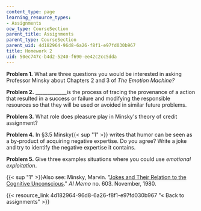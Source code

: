 ```yaml
---
content_type: page
learning_resource_types:
- Assignments
ocw_type: CourseSection
parent_title: Assignments
parent_type: CourseSection
parent_uid: 4d182964-96d8-6a26-f8f1-e97fd030b967
title: Homework 2
uid: 50ec747c-b4d2-5240-f690-ee42c2cc5dda
---
```


**Problem 1.** What are three questions you would be interested in asking Professor Minsky about Chapters 2 and 3 of _The Emotion Machine?_

**Problem 2.** \_\_\_\_\_\_\_\_\_\_\_\_\_is the process of tracing the provenance of a action that resulted in a success or failure and modifying the responsible resources so that they will be used or avoided in similar future problems.

**Problem 3.** What role does pleasure play in Minsky's theory of credit assignment?

**Problem 4.** In §3.5 Minsky{{< sup "1" >}} writes that humor can be seen as a by-product of acquiring negative expertise. Do you agree? Write a joke and try to identify the negative expertise it contains.

**Problem 5.** Give three examples situations where you could use _emotional exploitation_.

{{< sup "1" >}}Also see: Minsky, Marvin. "[Jokes and Their Relation to the Cognitive Unconscious](http://web.media.mit.edu/~minsky/papers/jokes.cognitive.txt)." _AI Memo_ no. 603. November, 1980.

{{< resource_link 4d182964-96d8-6a26-f8f1-e97fd030b967 "« Back to assignments" >}}